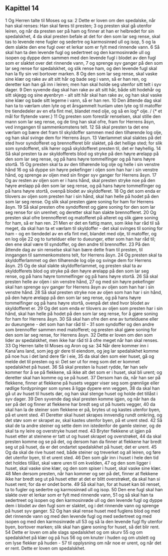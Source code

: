 ## Kapittel 14

1 Og Herren talte til Moses og sa:
2 Dette er loven om den spedalske, når han skal renses: Han skal føres til presten;
3 og presten skal gå utenfor leiren, og når da presten ser på ham og finner at han er helbredet for sin spedalskhet,
4 da skal presten befale at det for den som lar seg rense, skal tas to levende rene fugler og sedertre og karmosinrød ull og isop,
5 og la dem slakte den ene fugl over et lerkar som er fylt med rinnende vann.
6 Så skal han ta den levende fugl og sedertreet og den karmosinrøde ull og isopen og dyppe dem sammen med den levende fugl i blodet av den fugl som er slaktet over det rinnende vann,
7 og sprenge syv ganger på den som lar seg rense for spedalskhet, og slik rense ham, og den levende fugl skal han la fly sin vei bortover marken.
8 Og den som lar seg rense, skal vaske sine klær og rake av alt sitt hår og bade seg i vann, så er han ren, og deretter kan han gå inn i leiren; men han skal holde seg utenfor sitt telt i syv dager.
9 Den syvende dag skal han rake av alt sitt hår, både sitt hodehår og sitt skjegg og sine øyenbryn - alt sitt hår skal han rake av, og han skal vaske sine klær og bade sitt legeme i vann, så er han ren.
10 Den åttende dag skal han ta to værlam uten lyte og et årsgammelt hunlam uten lyte og til matoffer tre tiendedeler av en efa fint mel, blandet med olje, og så en log* olje. / {* et mål for flytende varer.}
11 Og presten som forestår renselsen, skal stille den mann som lar seg rense, og de ting han skal ofre, fram for Herrens åsyn, ved inngangen til sammenkomstens telt.
12 Så skal presten ta det ene værlam og bære det fram til skyldoffer sammen med den tilhørende log olje, og han skal svinge dem for Herrens åsyn.
13 Værlammet skal slaktes på det sted hvor syndofferet og brennofferet blir slaktet, på det hellige sted; for slik som syndofferet, slik hører også skyldofferet presten til, det er høyhellig.
14 Så skal presten ta av skyldofferets blod og stryke på den høyre ørelapp på den som lar seg rense, og på hans høyre tommelfinger og på hans høyre stortå.
15 Og presten skal ta av den tilhørende log olje og helle i sin venstre hånd
16 og så dyppe sin høyre pekefinger i oljen som han har i sin venstre hånd, og sprenge av oljen med sin finger syv ganger for Herrens åsyn.
17 Og av resten av oljen som er i hans hånd, skal presten stryke noe på den høyre ørelapp på den som lar seg rense, og på hans høyre tommelfinger og på hans høyre stortå, ovenpå blodet av skyldofferet.
18 Og det som enda er tilovers av oljen som presten har i sin hånd, skal han helle på hodet på den som lar seg rense. Og slik skal presten gjøre soning for ham for Herrens åsyn.
19 Så skal presten ofre syndofferet og gjøre soning for den som lar seg rense for sin urenhet; og deretter skal han slakte brennofferet.
20 Og presten skal ofre brennofferet og matofferet på alteret og slik gjøre soning for ham, så er han ren.
21 Men er det en fattig mann, som ikke har råd til så meget, da skal han ta et værlam til skyldoffer - det skal svinges til soning for ham - og en tiendedel av en efa fint mel, blandet med olje, til matoffer, og en log olje
22 og to turtelduer eller to dueunger, etter som han har råd til; den ene skal være til syndoffer, og den andre til brennoffer.
23 På den åttende dag av sin renselse skal han bære dette fram til presten, til inngangen til sammenkomstens telt, for Herrens åsyn.
24 Og presten skal ta skyldofferlammet og den tilhørende log olje og svinge dem for Herrens åsyn.
25 Og de skal slakte skyldofferlammet, og presten skal ta av skyldofferets blod og stryke på den høyre ørelapp på den som lar seg rense, og på hans høyre tommelfinger og på hans høyre stortå.
26 Så skal presten helle av oljen i sin venstre hånd,
27 og med sin høyre pekefinger skal han sprenge syv ganger for Herrens åsyn av oljen som han har i sin venstre hånd.
28 Så skal presten stryke noe av oljen som han har i sin hånd, på den høyre ørelapp på den som lar seg rense, og på hans høyre tommelfinger og på hans høyre stortå, ovenpå det sted hvor blodet av skyldofferet er.
29 Og det som enda er tilovers av oljen som presten har i sin hånd, skal han helle på hodet på den som lar seg rense, for å gjøre soning for ham for Herrens åsyn.
30 Så skal han ofre den ene av turtelduene eller av dueungene - det som han har råd til -
31 som syndoffer og den andre som brennoffer sammen med matofferet; og presten skal gjøre soning for den som lar seg rense, for Herrens åsyn.
32 Dette er loven om den som lider av spedalskhet, men ikke har råd til å ofre meget når han skal renses.
33 Og Herren talte til Moses og Aron og sa:
34 Når dere kommer inn i Kana'ans land, som jeg gir dere til eiendom, og jeg lar spedalskhet komme på noe hus i det land dere får i eie,
35 da skal den som eier huset, gå og melde det til presten og si: Det ser ut for meg som det er kommet spedalskhet på huset.
36 Så skal presten la huset rydde, før han selv kommer for å se på flekkene, så ikke alt det som er i huset, skal bli urent; og deretter skal han komme og se på huset.
37 Dersom han da, når han ser på flekkene, finner at flekkene på husets vegger viser seg som grønnlige eller rødlige fordypninger som synes å ligge dypere enn veggen,
38 da skal han gå ut av huset til husets dør, og han skal stenge huset og holde det tillåst i syv dager.
39 Den syvende dag skal presten komme igjen, og når han da ser på det og finner at flekkene har bredt seg ut på husets vegger,
40 da skal han la de steiner som flekkene er på, brytes ut og kastes utenfor byen, på et urent sted.
41 Deretter skal huset skrapes innvendig rundt omkring, og det støv som er skrapet av, skal kastes utenfor byen, på et urent sted.
42 Så skal de ta andre steiner og sette dem inn istedenfor de gamle steiner, og de skal ta ny leire og overstryke huset med.
43 Bryter flekkene ut igjen på huset etter at steinene er tatt ut og huset skrapet og overstrøket,
44 da skal presten komme og se på det, og dersom han da finner at flekkene har bredt seg ut på huset, da er det ondartet spedalskhet på huset; det er urent.
45 Og da skal de rive huset ned, både steiner og treverket og all leiren, og føre det utenfor byen, til et urent sted.
46 Den som går inn i huset i hele den tid det holdes tillåst, skal være uren til om kvelden,
47 og den som ligger i huset, skal vaske sine klær, og den som spiser i huset, skal vaske sine klær.
48 Men dersom presten, når han kommer og ser på det, finner at flekkene ikke har bredt seg ut på huset etter at det er blitt overstrøket, da skal han si huset rent; for da er ondet borte.
49 Så skal han, for at huset kan bli renset, ta to fugler og sedertre og karmosinrød ull og isop.
50 Den ene fugl skal han slakte over et lerkar som er fylt med rinnende vann,
51 og så skal han ta sedertreet og isopen og den karmosinrøde ull og den levende fugl og dyppe dem i blodet av den fugl som er slaktet, og i det rinnende vann og sprenge på huset syv ganger.
52 Og han skal rense huset med fuglens blod og med det rinnende vann og med den levende fugl og med sedertreet og med isopen og med den karmosinrøde ull
53 og så la den levende fugl fly utenfor byen, bortover marken; slik skal han gjøre soning for huset, så det blir rent.
54 Dette er loven om alle slags spedalskhet og om skurv
55 og om spedalskhet på klær og på hus
56 og om knuter i huden og om utslett og om lyse flekker på huden -
57 til opplysning om når noe er urent, og når det er rent. Dette er loven om spedalskhet.
